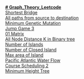 <a href="https://leetcode.com/studyplan/graph-theory/"> **# Graph_Theory_Leetcode** </a><br>
<a href="https://leetcode.com/problems/shortest-bridge/description/?envType=study-plan-v2&envId=graph-theory"> Shortest Bridge</a> <br>
<a href="https://leetcode.com/problems/all-paths-from-source-to-target/description/?envType=study-plan-v2&envId=graph-theory">All paths from source to destination</a><br>
<a href="https://leetcode.com/problems/minimum-genetic-mutation/description/?envType=study-plan-v2&envId=graph-theory">Minimum Genetic Mutation</a><br>
<a href="https://leetcode.com/problems/jump-game-iii/description/?envType=study-plan-v2&envId=graph-theory">Jump Game 3</a><br>
<a href="https://leetcode.com/problems/01-matrix/description/?envType=study-plan-v2&envId=graph-theory">01 Matrix</a><br>
<a href="https://leetcode.com/problems/all-nodes-distance-k-in-binary-tree/description/?envType=study-plan-v2&envId=graph-theory">All Node Distance K in Binary tree</a><br>
<a href="https://leetcode.com/problems/number-of-islands/description/?envType=study-plan-v2&envId=graph-theory">Number of Islands</a><br>
<a href="https://leetcode.com/problems/number-of-closed-islands/description/?envType=study-plan-v2&envId=graph-theory">Number of Closed Island</a><br>
<a href="https://leetcode.com/problems/max-area-of-island/description/?envType=study-plan-v2&envId=graph-theory">Max area of Island</a><br>
<a href="https://leetcode.com/problems/pacific-atlantic-water-flow/description/?envType=study-plan-v2&envId=graph-theory">Pacific Atlantic Water Flow</a><br>
<a href="https://leetcode.com/problems/course-schedule-ii/description/?envType=problem-list-v2&envId=graph">Course Scheduling 2</a></br>
<a href="https://leetcode.com/problems/minimum-height-trees/description/?envType=problem-list-v2&envId=graph"> Minimum Height Tree</a><br>
<a href=""> </a><br>
<a href=""> </a><br>
<a href=""> </a><br>
<a href=""> </a><br>
<a href=""> </a><br>
<a href=""> </a><br>
<a href=""> </a><br>
<a href=""> </a><br>
<a href=""> </a><br>
<a href=""> </a><br>
<a href=""> </a><br>
<a href=""> </a><br>
<a href=""> </a><br>
<a href=""> </a><br>
<a href=""> </a><br>
<a href=""> </a><br>
<a href=""> </a><br>
<a href=""> </a><br>
<a href=""> </a><br>
<a href=""> </a><br>
<a href=""> </a><br>

